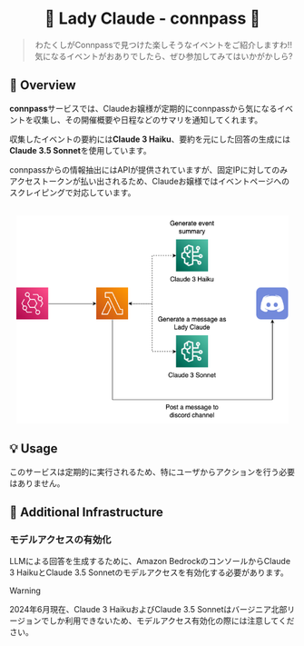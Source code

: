 <h1 align="center">🎀 Lady Claude - connpass 🎀</h1>

<div align="center">
  <blockquote>
  わたくしがConnpassで見つけた楽しそうなイベントをご紹介しますわ!!<br>
  気になるイベントがおありでしたら、ぜひ参加してみてはいかがかしら?
  </blockquote>
</div>

## 🌟 Overview

**connpass**サービスでは、Claudeお嬢様が定期的にconnpassから気になるイベントを収集し、その開催概要や日程などのサマリを通知してくれます。

収集したイベントの要約には**Claude 3 Haiku**、要約を元にした回答の生成には**Claude 3.5 Sonnet**を使用しています。

connpassからの情報抽出にはAPIが提供されていますが、固定IPに対してのみアクセストークンが払い出されるため、Claudeお嬢様ではイベントページへのスクレイピングで対応しています。

<br>

<div align="center">
  <img width="480px" src="../images/connpass-architecture.png" />
</div>

## 💡 Usage

このサービスは定期的に実行されるため、特にユーザからアクションを行う必要はありません。

## 🧱 Additional Infrastructure

### モデルアクセスの有効化

LLMによる回答を生成するために、Amazon BedrockのコンソールからClaude 3 HaikuとClaude 3.5 Sonnetのモデルアクセスを有効化する必要があります。

> [!WARNING]
> 2024年6月現在、Claude 3 HaikuおよびClaude 3.5 Sonnetはバージニア北部リージョンでしか利用できないため、モデルアクセス有効化の際には注意してください。
